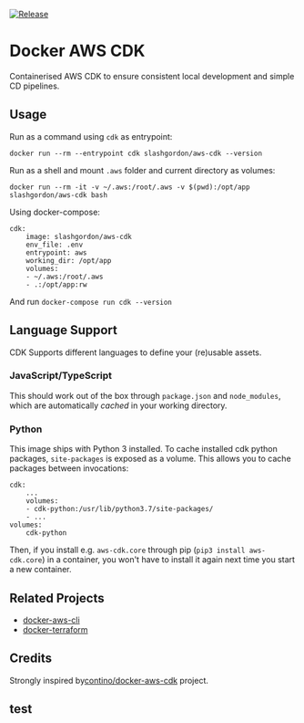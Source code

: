 [![Release](https://github.com/SlashGordon/docker-aws-cdk/actions/workflows/release.yaml/badge.svg)](https://github.com/SlashGordon/docker-aws-cdk/actions/workflows/release.yaml)

# Docker AWS CDK
Containerised AWS CDK to ensure consistent local development and simple CD pipelines.

## Usage
Run as a command using `cdk` as entrypoint:

    docker run --rm --entrypoint cdk slashgordon/aws-cdk --version

Run as a shell and mount `.aws` folder and current directory as volumes:

    docker run --rm -it -v ~/.aws:/root/.aws -v $(pwd):/opt/app slashgordon/aws-cdk bash

Using docker-compose:

    cdk:
        image: slashgordon/aws-cdk
        env_file: .env
        entrypoint: aws
        working_dir: /opt/app
        volumes:
        - ~/.aws:/root/.aws
        - .:/opt/app:rw

And run `docker-compose run cdk --version`

## Language Support

CDK Supports different languages to define your (re)usable assets.

### JavaScript/TypeScript

This should work out of the box through `package.json` and `node_modules`, which
are automatically _cached_ in your working directory.

### Python

This image ships with Python 3 installed. To cache installed cdk python packages,
`site-packages` is exposed as a volume. This allows you to cache packages between
invocations:

    cdk:
        ...
        volumes:
        - cdk-python:/usr/lib/python3.7/site-packages/
        - ...
    volumes:
        cdk-python

Then, if you install e.g. `aws-cdk.core` through pip (`pip3 install aws-cdk.core`)
in a container, you won't have to install it again next time you start a new
container.


## Related Projects

- [docker-aws-cli](https://github.com/slashgordon/docker-aws-cli)
- [docker-terraform](https://github.com/slashgordon/docker-terraform)

## Credits

Strongly inspired by[contino/docker-aws-cdk](https://github.com/contino/docker-aws-cdk) project.

## test
